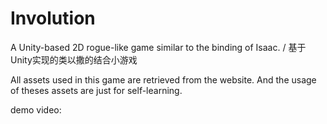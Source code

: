 # Involution
A Unity-based 2D rogue-like game similar to the binding of Isaac. / 基于Unity实现的类以撒的结合小游戏

All assets used in this game are retrieved from the website. And the usage of theses assets are just for self-learning.

demo video:
